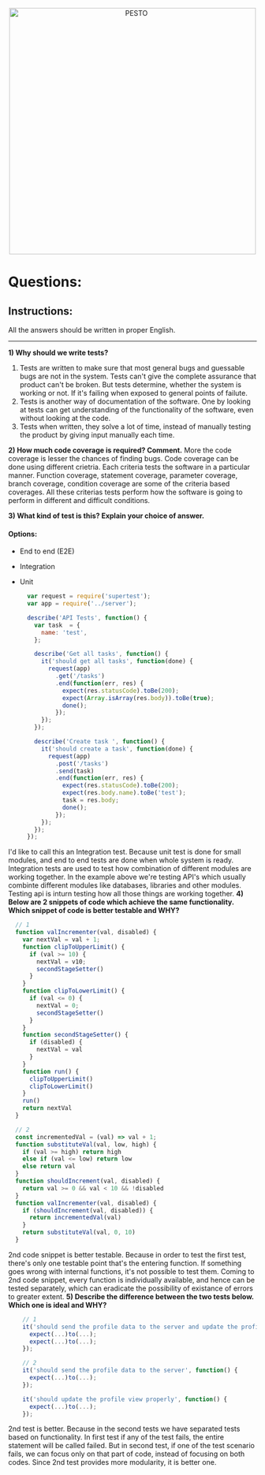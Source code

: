 <p align="center">
  <a href="https://pesto.tech/">
    <img alt="PESTO" src="https://www.pesto.tech/assets/pestoblack.svg" width="500">
  </a>
</p>

# Questions:

## Instructions:
All the answers should be written in proper English.

---

**1) Why should we write tests?**
1. Tests are written to make sure that most general bugs and guessable bugs are not in the system. Tests can't give the complete assurance that product can't be broken. But tests determine, whether the system is working or not. If it's failing when exposed to general points of failute. 
2. Tests is another way of documentation of the software. One by looking at tests can get understanding of the functionality of the software, even without looking at the code. 
3. Tests when written, they solve a lot of time, instead of manually testing the product by giving input manually each time.

**2) How much code coverage is required? Comment.**
More the code coverage is lesser the chances of finding bugs. Code coverage can be done using different crietria. Each criteria tests the software in a particular manner. Function coverage, statement coverage, parameter coverage, branch coverage, condition coverage are some of the criteria based coverages. All these criterias tests perform how the software is going to perform in different and difficult conditions.

**3) What kind of test is this? Explain your choice of answer.**
  #### Options:
  - End to end (E2E)
  - Integration
  - Unit

      ```js
        var request = require('supertest');
        var app = require('../server');

        describe('API Tests', function() {
          var task  = {
            name: 'test',
          };

          describe('Get all tasks', function() {
            it('should get all tasks', function(done) {
              request(app)
                .get('/tasks')
                .end(function(err, res) {
                  expect(res.statusCode).toBe(200);
                  expect(Array.isArray(res.body)).toBe(true);
                  done();
                });
            });
          });

          describe('Create task ', function() {
            it('should create a task', function(done) {
              request(app)
                .post('/tasks')
                .send(task)
                .end(function(err, res) {
                  expect(res.statusCode).toBe(200);
                  expect(res.body.name).toBe('test');
                  task = res.body;
                  done();
                });
            });
          });
        });
      ```
I'd like to call this an Integration test. Because unit test is done for small modules, and end to end tests are done when whole system is ready. Integration tests are used to test how combination of different modules are working together. In the example above we're testing API's which usually combinte different modules like databases, libraries and other modules. Testing api is inturn testing how all those things are working together.
**4) Below are 2 snippets of code which achieve the same functionality. Which snippet of code is better testable and WHY?**

  ```js
    // 1
    function valIncrementer(val, disabled) {
      var nextVal = val + 1;
      function clipToUpperLimit() {
        if (val >= 10) {
          nextVal = v10;
          secondStageSetter()
        }
      }
      function clipToLowerLimit() {
        if (val <= 0) {
          nextVal = 0;
          secondStageSetter()
        }
      }
      function secondStageSetter() {
        if (disabled) {
          nextVal = val
        }
      }
      function run() {
        clipToUpperLimit()
        clipToLowerLimit()
      }
      run()
      return nextVal
    }

    // 2
    const incrementedVal = (val) => val + 1;
    function substituteVal(val, low, high) {
      if (val >= high) return high
      else if (val <= low) return low
      else return val
    }
    function shouldIncrement(val, disabled) {
      return val >= 0 && val < 10 && !disabled
    }
    function valIncrementer(val, disabled) {
      if (shouldIncrement(val, disabled)) {
        return incrementedVal(val)
      }
      return substituteVal(val, 0, 10)
    }
  ```
  2nd code snippet is better testable. Because in order to test the first test, there's only one testable point that's the entering function. If something goes wrong with internal functions, it's not possible to test them. Coming to 2nd code snippet, every function is individually available, and hence can be tested separately, which can eradicate the possibility of existance of errors to greater extent. 
  **5) Describe the difference between the two tests below. Which one is ideal and WHY?**

  ```js
      // 1
      it('should send the profile data to the server and update the profile view properly', function() {
        expect(...)to(...);
        expect(...)to(...);
      });

      // 2
      it('should send the profile data to the server', function() {
        expect(...)to(...);
      });

      it('should update the profile view properly', function() {
        expect(...)to(...);
      });
  ```
  2nd test is better. Because in the second tests we have separated tests based on functionality. In first test if any of the test fails, the entire statement will be called failed. But in second test, if one of the test scenario fails, we can focus only on that part of code, instead of focusing on both codes. Since 2nd test provides more modularity, it is better one. 

